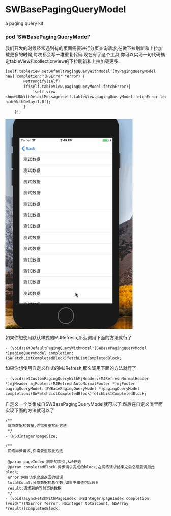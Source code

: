 # SWBasePagingQueryModel
a paging query kit

### pod 'SWBasePagingQueryModel'

我们开发的时候经常遇到有的页面需要进行分页查询请求,在做下拉刷新和上拉加载更多的时候,每次都会写一堆重复代码.现在有了这个工具,你可以实现一句代码搞定tableView和collectionview的下拉刷新和上拉加载更多.
```
[self.tableView setDefaultPagingQueryWithModel:[MyPagingQueryModel new] completion:^(NSError *error) {
        @strongify(self)
        if(self.tableView.pagingQueryModel.fetchError){
            [self.view showHUDWithDetailMessage:self.tableView.pagingQueryModel.fetchError.localizedDescription hideWithDelay:1.0f];
        }
    }];
```

![截图](https://github.com/zhoushaowen/SWBasePagingQueryModel/blob/master/screenshot/1.gif?raw=true)

如果你想使用默认样式的MJRefresh,那么调用下面的方法就行了
```
- (void)setDefaultPagingQueryWithModel:(SWBasePagingQueryModel *)pagingQueryModel completion:(SWFetchListCompletedBlock)fetchListCompletedBlock;
```

如果你想使用自定义样式的MJRefresh,那么调用下面的方法就行了
```
- (void)setCustomPagingQueryWithMjHeader:(MJRefreshNormalHeader *)mjHeader mjFooter:(MJRefreshAutoNormalFooter *)mjFooter pagingQueryModel:(SWBasePagingQueryModel *)pagingQueryModel completion:(SWFetchListCompletedBlock)fetchListCompletedBlock;
```

自定义一个类集成自SWBasePagingQueryModel就可以了,然后在自定义类里面实现下面的方法就可以了
```
/**
 每页数据的数量,你需要重写此方法
 */
- (NSUInteger)pageSize;

```
```
/**
 网络异步请求,你需要重写此方法

 @param pageIndex 刷新的索引,从0开始
 @param completedBlock 异步请求完成的block,在网络请求结束之后必须要调用此block;
 error:网络请求之后返回的错误
 totalCount:分页数据的总个数,如果不知道可以传0
 result:请求到的当前页的数据
 */
- (void)asyncFetchWithPageIndex:(NSInteger)pageIndex completion:(void(^)(NSError *error, NSInteger totalCount, NSArray *result))completedBlock;

```
